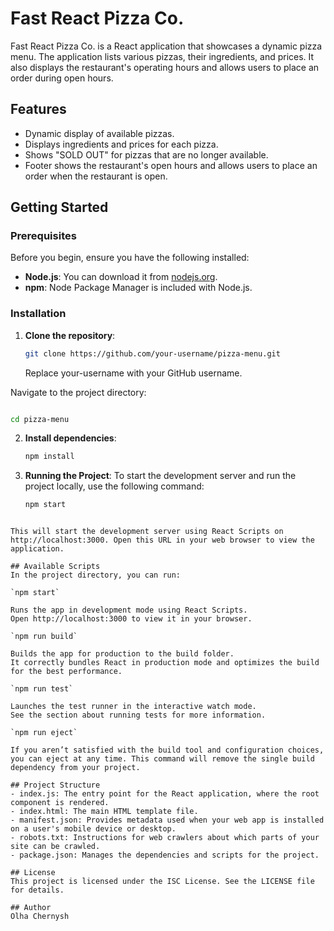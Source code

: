# Fast React Pizza Co.

Fast React Pizza Co. is a React application that showcases a dynamic pizza menu. The application lists various pizzas, their ingredients, and prices. It also displays the restaurant's operating hours and allows users to place an order during open hours.

## Features

- Dynamic display of available pizzas.
- Displays ingredients and prices for each pizza.
- Shows "SOLD OUT" for pizzas that are no longer available.
- Footer shows the restaurant's open hours and allows users to place an order when the restaurant is open.

## Getting Started

### Prerequisites

Before you begin, ensure you have the following installed:

- **Node.js**: You can download it from [nodejs.org](https://nodejs.org/).
- **npm**: Node Package Manager is included with Node.js.

### Installation

1. **Clone the repository**:
   ```bash
   git clone https://github.com/your-username/pizza-menu.git
   ```
   Replace your-username with your GitHub username.

Navigate to the project directory:

```bash

cd pizza-menu
```

2. **Install dependencies**:

   ```bash
   npm install

   ```

3. **Running the Project**:
   To start the development server and run the project locally, use the following command:

   ```bash
   npm start
   ```

```

This will start the development server using React Scripts on http://localhost:3000. Open this URL in your web browser to view the application.

## Available Scripts
In the project directory, you can run:

`npm start`

Runs the app in development mode using React Scripts.
Open http://localhost:3000 to view it in your browser.

`npm run build`

Builds the app for production to the build folder.
It correctly bundles React in production mode and optimizes the build for the best performance.

`npm run test`

Launches the test runner in the interactive watch mode.
See the section about running tests for more information.

`npm run eject`

If you aren’t satisfied with the build tool and configuration choices, you can eject at any time. This command will remove the single build dependency from your project.

## Project Structure
- index.js: The entry point for the React application, where the root component is rendered.
- index.html: The main HTML template file.
- manifest.json: Provides metadata used when your web app is installed on a user's mobile device or desktop.
- robots.txt: Instructions for web crawlers about which parts of your site can be crawled.
- package.json: Manages the dependencies and scripts for the project.

## License
This project is licensed under the ISC License. See the LICENSE file for details.

## Author
Olha Chernysh
```
